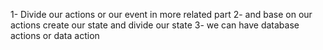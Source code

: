 
1- Divide our actions or our event in more related part 
2- and base on our actions create our state and divide our state 
3- we can have database actions or data action
